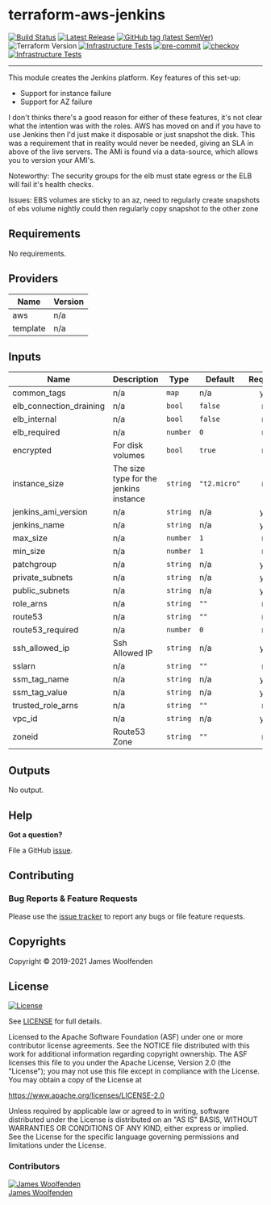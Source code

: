 # terraform-aws-jenkins

[![Build Status](https://github.com/JamesWoolfenden/terraform-aws-Jenkins/workflows/Verify%20and%20Bump/badge.svg?branch=master)](https://github.com/JamesWoolfenden/terraform-aws-Jenkins)
[![Latest Release](https://img.shields.io/github/release/JamesWoolfenden/terraform-aws-Jenkins.svg)](https://github.com/JamesWoolfenden/terraform-aws-Jenkins/releases/latest)
[![GitHub tag (latest SemVer)](https://img.shields.io/github/tag/JamesWoolfenden/terraform-aws-jenkins.svg?label=latest)](https://github.com/JamesWoolfenden/terraform-aws-jenkins/releases/latest)
![Terraform Version](https://img.shields.io/badge/tf-%3E%3D0.14.0-blue.svg)
[![Infrastructure Tests](https://www.bridgecrew.cloud/badges/github/JamesWoolfenden/terraform-aws-jenkins/cis_aws)](https://www.bridgecrew.cloud/link/badge?vcs=github&fullRepo=JamesWoolfenden%2Fterraform-aws-jenkins&benchmark=CIS+AWS+V1.2)
[![pre-commit](https://img.shields.io/badge/pre--commit-enabled-brightgreen?logo=pre-commit&logoColor=white)](https://github.com/pre-commit/pre-commit)
[![checkov](https://img.shields.io/badge/checkov-verified-brightgreen)](https://www.checkov.io/)
[![Infrastructure Tests](https://www.bridgecrew.cloud/badges/github/jameswoolfenden/terraform-aws-jenkins/general)](https://www.bridgecrew.cloud/link/badge?vcs=github&fullRepo=JamesWoolfenden%2Fterraform-aws-jenkins&benchmark=INFRASTRUCTURE+SECURITY)

---

This module creates the Jenkins platform.
Key features of this set-up:

- Support for instance failure
- Support for AZ failure

I don't thinks there's a good reason for either of these features, it's not clear what the intention was with the roles. AWS has moved on and if you have to use Jenkins
then I'd just make it disposable or just snapshot the disk. This was a requirement that in reality would never be needed, giving an SLA in above of the live servers.
The AMi is found via a data-source, which allows you to version your AMI's.

Noteworthy:
The security groups for the elb must state egress or the ELB will fail it's health checks.

Issues:
EBS volumes are sticky to an az, need to regularly create snapshots of ebs volume nightly
could then regularly copy snapshot to the other zone

<!-- BEGINNING OF PRE-COMMIT-TERRAFORM DOCS HOOK -->
## Requirements

No requirements.

## Providers

| Name | Version |
|------|---------|
| aws | n/a |
| template | n/a |

## Inputs

| Name | Description | Type | Default | Required |
|------|-------------|------|---------|:--------:|
| common\_tags | n/a | `map` | n/a | yes |
| elb\_connection\_draining | n/a | `bool` | `false` | no |
| elb\_internal | n/a | `bool` | `false` | no |
| elb\_required | n/a | `number` | `0` | no |
| encrypted | For disk volumes | `bool` | `true` | no |
| instance\_size | The size type for the jenkins instance | `string` | `"t2.micro"` | no |
| jenkins\_ami\_version | n/a | `string` | n/a | yes |
| jenkins\_name | n/a | `string` | n/a | yes |
| max\_size | n/a | `number` | `1` | no |
| min\_size | n/a | `number` | `1` | no |
| patchgroup | n/a | `string` | n/a | yes |
| private\_subnets | n/a | `string` | n/a | yes |
| public\_subnets | n/a | `string` | n/a | yes |
| role\_arns | n/a | `string` | `""` | no |
| route53 | n/a | `string` | `""` | no |
| route53\_required | n/a | `number` | `0` | no |
| ssh\_allowed\_ip | Ssh Allowed IP | `string` | n/a | yes |
| sslarn | n/a | `string` | `""` | no |
| ssm\_tag\_name | n/a | `string` | n/a | yes |
| ssm\_tag\_value | n/a | `string` | n/a | yes |
| trusted\_role\_arns | n/a | `string` | `""` | no |
| vpc\_id | n/a | `string` | n/a | yes |
| zoneid | Route53 Zone | `string` | `""` | no |

## Outputs

No output.

<!-- END OF PRE-COMMIT-TERRAFORM DOCS HOOK -->

## Help

**Got a question?**

File a GitHub [issue](https://github.com/JamesWoolfenden/terraform-aws-jenkins/issues).

## Contributing

### Bug Reports & Feature Requests

Please use the [issue tracker](https://github.com/JamesWoolfenden/terraform-aws-jenkins/issues) to report any bugs or file feature requests.

## Copyrights

Copyright © 2019-2021 James Woolfenden

## License

[![License](https://img.shields.io/badge/License-Apache%202.0-blue.svg)](https://opensource.org/licenses/Apache-2.0)

See [LICENSE](LICENSE) for full details.

Licensed to the Apache Software Foundation (ASF) under one
or more contributor license agreements. See the NOTICE file
distributed with this work for additional information
regarding copyright ownership. The ASF licenses this file
to you under the Apache License, Version 2.0 (the
"License"); you may not use this file except in compliance
with the License. You may obtain a copy of the License at

<https://www.apache.org/licenses/LICENSE-2.0>

Unless required by applicable law or agreed to in writing,
software distributed under the License is distributed on an
"AS IS" BASIS, WITHOUT WARRANTIES OR CONDITIONS OF ANY
KIND, either express or implied. See the License for the
specific language governing permissions and limitations
under the License.

### Contributors

[![James Woolfenden][jameswoolfenden_avatar]][jameswoolfenden_homepage]<br/>[James Woolfenden][jameswoolfenden_homepage]

[jameswoolfenden_homepage]: https://github.com/jameswoolfenden
[jameswoolfenden_avatar]: https://github.com/jameswoolfenden.png?size=150
[github]: https://github.com/jameswoolfenden
[linkedin]: https://www.linkedin.com/in/jameswoolfenden/
[twitter]: https://twitter.com/JimWoolfenden
[share_twitter]: https://twitter.com/intent/tweet/?text=terraform-aws-jenkins&url=https://github.com/JamesWoolfenden/terraform-aws-jenkins
[share_linkedin]: https://www.linkedin.com/shareArticle?mini=true&title=terraform-aws-jenkins&url=https://github.com/JamesWoolfenden/terraform-aws-jenkins
[share_reddit]: https://reddit.com/submit/?url=https://github.com/JamesWoolfenden/terraform-aws-jenkins
[share_facebook]: https://facebook.com/sharer/sharer.php?u=https://github.com/JamesWoolfenden/terraform-aws-jenkins
[share_email]: mailto:?subject=terraform-aws-jenkins&body=https://github.com/JamesWoolfenden/terraform-aws-jenkins
